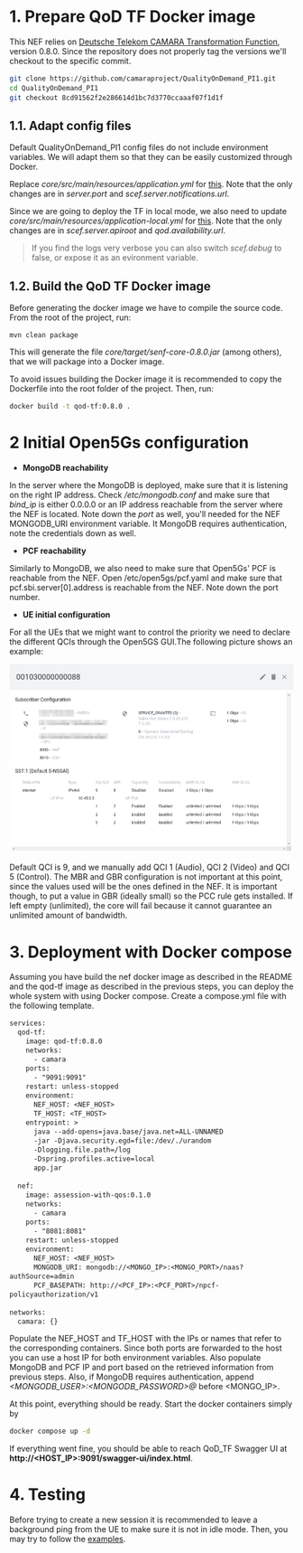 # 1. Prepare QoD TF Docker image
This NEF relies on [Deutsche Telekom CAMARA Transformation Function](https://github.com/camaraproject/QualityOnDemand_PI1), version 0.8.0.
Since the repository does not properly tag the versions we'll checkout to the specific commit.
```bash
git clone https://github.com/camaraproject/QualityOnDemand_PI1.git
cd QualityOnDemand_PI1
git checkout 8cd91562f2e286614d1bc7d3770ccaaaf07f1d1f
```
## 1.1. Adapt config files
Default QualityOnDemand_PI1 config files do not include environment variables. We will adapt them so that they can be easily customized through Docker.

Replace *core/src/main/resources/application.yml* for [this](resources/application.yml). Note that the only changes are in *server.port* and *scef.server.notifications.url*.

Since we are going to deploy the TF in local mode, we also need to update *core/src/main/resources/application-local.yml* for [this](resources/application-local.yml). Note that the only changes are in *scef.server.apiroot* and *qod.availability.url*. 

>If you find the logs very verbose you can also switch *scef.debug* to false, or expose it as an evironment variable.


## 1.2. Build the QoD TF Docker image
Before generating the docker image we have to compile the source code.
From the root of the project, run:
```
mvn clean package
```
This will generate the file *core/target/senf-core-0.8.0.jar* (among others), that we will package into a Docker image.

To avoid issues building the Docker image it is recommended to copy the Dockerfile into the root folder of the project. Then, run:

```bash
docker build -t qod-tf:0.8.0 .
```
# 2 Initial Open5Gs configuration
* **MongoDB reachability**

In the server where the MongoDB is deployed, make sure that it is listening on the right IP address. Check */etc/mongodb.conf* and make sure that *bind_ip* is either 0.0.0.0 or an IP address reachable from the server where the NEF is located. Note down the *port* as well, you'll needed for the NEF MONGODB_URI environment variable. It MongoDB requires authentication, note the credentials down as well.

* **PCF reachability**

Similarly to MongoDB, we also need to make sure that Open5Gs' PCF is reachable from the NEF. Open /etc/open5gs/pcf.yaml and make sure that pcf.sbi.server[0].address is reachable from the NEF. Note down the port number.

* **UE initial configuration**

For all the UEs that we might want to control the priority we need to declare the different QCIs through the Open5GS GUI.The following picture shows an example:

![open5gs](img/Open5GS-config.png)

Default QCI is 9, and we manually add QCI 1 (Audio), QCI 2 (Video) and QCI 5 (Control). The MBR and GBR configuration is not important at this point, since the values used will be the ones defined in the NEF. It is important though, to put a value in GBR (ideally small) so the PCC rule gets installed. If left empty (unlimited), the core will fail because it cannot guarantee an unlimited amount of bandwidth.


# 3. Deployment with Docker compose
Assuming you have build the nef docker image as described in the README and the qod-tf image as described in the previous steps, you can deploy the whole system with using Docker compose. Create a compose.yml file with the following template.
```docker
services:
  qod-tf:
    image: qod-tf:0.8.0
    networks:
      - camara
    ports:
      - "9091:9091"
    restart: unless-stopped
    environment:
      NEF_HOST: <NEF_HOST>
      TF_HOST: <TF_HOST>
    entrypoint: >
      java --add-opens=java.base/java.net=ALL-UNNAMED 
      -jar -Djava.security.egd=file:/dev/./urandom 
      -Dlogging.file.path=/log 
      -Dspring.profiles.active=local 
      app.jar

  nef:
    image: assession-with-qos:0.1.0
    networks:
      - camara
    ports:
      - "8081:8081"
    restart: unless-stopped
    environment:
      NEF_HOST: <NEF_HOST>
      MONGODB_URI: mongodb://<MONGO_IP>:<MONGO_PORT>/naas?authSource=admin
      PCF_BASEPATH: http://<PCF_IP>:<PCF_PORT>/npcf-policyauthorization/v1

networks:
  camara: {}
```
Populate the NEF_HOST and TF_HOST with the IPs or names that refer to the corresponding containers. Since both ports are forwarded to the host you can use a host IP for both environment variables. Also populate MongoDB and PCF IP and port based on the retrieved information from previous steps. Also, if MongoDB requires authentication, append *<MONGODB_USER>:<MONGODB_PASSWORD>@* before <MONGO_IP>.

At this point, everything should be ready. Start the docker containers simply by
```bash
docker compose up -d
```
If everything went fine, you should be able to reach QoD_TF Swagger UI at **http://<HOST_IP>:9091/swagger-ui/index.html**. 

# 4. Testing
Before trying to create a new session it is recommended to leave a background ping from the UE to make sure it is not in idle mode. Then, you may try to follow the [examples](examples.md).